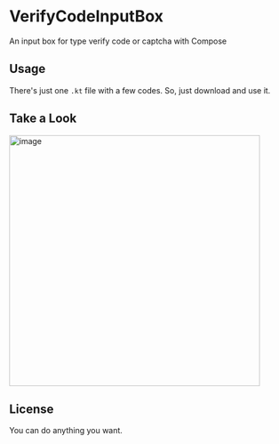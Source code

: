 # VerifyCodeInputBox

An input box for type verify code or captcha with Compose

## Usage

There's just one `.kt` file with a few codes. So, just download and use it.

## Take a Look

<img width="451" alt="image" src="https://github.com/michaellee123/VerifyCodeInputBox/assets/18477367/13d48890-1d98-4657-aa8c-b3e4ac2d8bc2">

## License

You can do anything you want.
